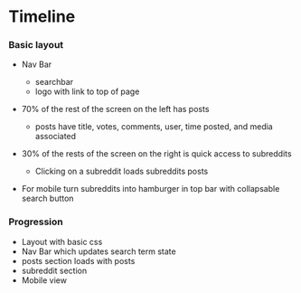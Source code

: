 # Timeline

### Basic layout

* Nav Bar
    * searchbar
    * logo with link to top of page
* 70% of the rest of the screen on the left has posts
    * posts have title, votes, comments, user, time posted, and media associated
* 30% of the rests of the screen on the right is quick access to subreddits
    * Clicking on a subreddit loads subreddits posts

* For mobile turn subreddits into hamburger in top bar with collapsable search button 

### Progression
* Layout with basic css
* Nav Bar which updates search term state
* posts section loads with posts
* subreddit section
* Mobile view

